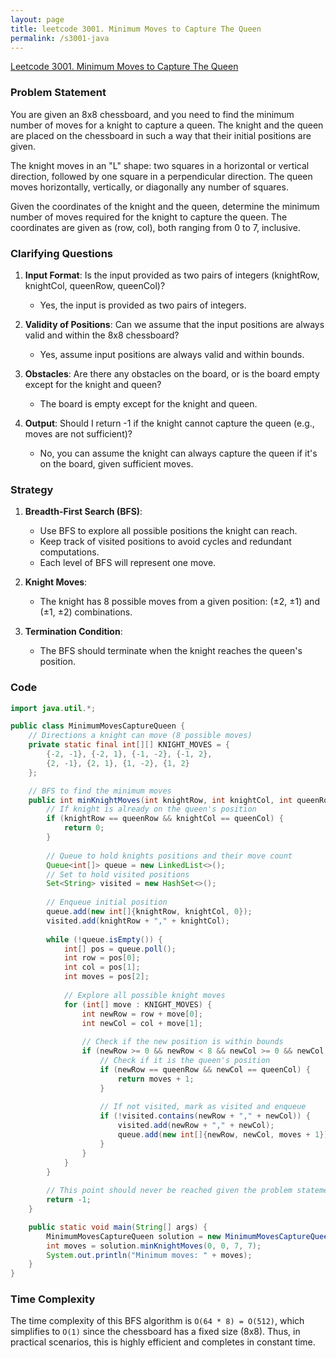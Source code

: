 ```yaml
---
layout: page
title: leetcode 3001. Minimum Moves to Capture The Queen
permalink: /s3001-java
---
```

[Leetcode 3001. Minimum Moves to Capture The Queen](https://algoadvance.github.io/algoadvance/l3001)
### Problem Statement

You are given an 8x8 chessboard, and you need to find the minimum number of moves for a knight to capture a queen. The knight and the queen are placed on the chessboard in such a way that their initial positions are given.

The knight moves in an "L" shape: two squares in a horizontal or vertical direction, followed by one square in a perpendicular direction. The queen moves horizontally, vertically, or diagonally any number of squares.

Given the coordinates of the knight and the queen, determine the minimum number of moves required for the knight to capture the queen. The coordinates are given as (row, col), both ranging from 0 to 7, inclusive.

### Clarifying Questions

1. **Input Format**: Is the input provided as two pairs of integers (knightRow, knightCol, queenRow, queenCol)?
    - Yes, the input is provided as two pairs of integers.

2. **Validity of Positions**: Can we assume that the input positions are always valid and within the 8x8 chessboard?
    - Yes, assume input positions are always valid and within bounds.

3. **Obstacles**: Are there any obstacles on the board, or is the board empty except for the knight and queen?
    - The board is empty except for the knight and queen.

4. **Output**: Should I return -1 if the knight cannot capture the queen (e.g., moves are not sufficient)?
    - No, you can assume the knight can always capture the queen if it's on the board, given sufficient moves.

### Strategy

1. **Breadth-First Search (BFS)**:
   - Use BFS to explore all possible positions the knight can reach.
   - Keep track of visited positions to avoid cycles and redundant computations.
   - Each level of BFS will represent one move.

2. **Knight Moves**:
   - The knight has 8 possible moves from a given position: (±2, ±1) and (±1, ±2) combinations.
   
3. **Termination Condition**:
   - The BFS should terminate when the knight reaches the queen's position.

### Code

```java
import java.util.*;

public class MinimumMovesCaptureQueen {
    // Directions a knight can move (8 possible moves)
    private static final int[][] KNIGHT_MOVES = {
        {-2, -1}, {-2, 1}, {-1, -2}, {-1, 2}, 
        {2, -1}, {2, 1}, {1, -2}, {1, 2}
    };

    // BFS to find the minimum moves
    public int minKnightMoves(int knightRow, int knightCol, int queenRow, int queenCol) {
        // If knight is already on the queen's position
        if (knightRow == queenRow && knightCol == queenCol) {
            return 0;
        }
        
        // Queue to hold knights positions and their move count
        Queue<int[]> queue = new LinkedList<>();
        // Set to hold visited positions
        Set<String> visited = new HashSet<>();
        
        // Enqueue initial position
        queue.add(new int[]{knightRow, knightCol, 0});
        visited.add(knightRow + "," + knightCol);
        
        while (!queue.isEmpty()) {
            int[] pos = queue.poll();
            int row = pos[0];
            int col = pos[1];
            int moves = pos[2];
            
            // Explore all possible knight moves
            for (int[] move : KNIGHT_MOVES) {
                int newRow = row + move[0];
                int newCol = col + move[1];
                
                // Check if the new position is within bounds
                if (newRow >= 0 && newRow < 8 && newCol >= 0 && newCol < 8) {
                    // Check if it is the queen's position
                    if (newRow == queenRow && newCol == queenCol) {
                        return moves + 1;
                    }
                    
                    // If not visited, mark as visited and enqueue
                    if (!visited.contains(newRow + "," + newCol)) {
                        visited.add(newRow + "," + newCol);
                        queue.add(new int[]{newRow, newCol, moves + 1});
                    }
                }
            }
        }
        
        // This point should never be reached given the problem statement assumptions
        return -1;
    }

    public static void main(String[] args) {
        MinimumMovesCaptureQueen solution = new MinimumMovesCaptureQueen();
        int moves = solution.minKnightMoves(0, 0, 7, 7);
        System.out.println("Minimum moves: " + moves);
    }
}
```

### Time Complexity

The time complexity of this BFS algorithm is `O(64 * 8) = O(512)`, which simplifies to `O(1)` since the chessboard has a fixed size (8x8). Thus, in practical scenarios, this is highly efficient and completes in constant time.